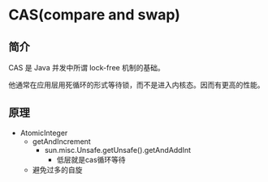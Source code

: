 # CAS(compare and swap)

## 简介

CAS 是 Java 并发中所谓 lock-free 机制的基础。

他通常在应用层用死循环的形式等待锁，而不是进入内核态。因而有更高的性能。

## 原理

- AtomicInteger
    - getAndIncrement
        - sun.misc.Unsafe.getUnsafe().getAndAddInt
            - 低层就是cas循环等待
    - 避免过多的自旋